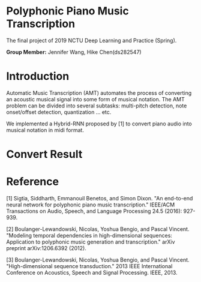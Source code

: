 
# Polyphonic Piano Music Transcription
The final project of 2019 NCTU Deep Learning and Practice (Spring).

**Group Member:** Jennifer Wang, Hike Chen(ds282547)

# Introduction
Automatic Music Transcription (AMT) automates the process of converting an acoustic musical signal into some form of musical notation.
The AMT problem can be divided into several subtasks: multi-pitch detection, note onset/offset detection, quantization … etc.

We implemented a Hybrid-RNN proposed by [1] to convert piano audio into musical notation in midi format.

# Convert Result


# Reference
[1] Sigtia, Siddharth, Emmanouil Benetos, and Simon Dixon. "An end-to-end neural network for polyphonic piano music transcription." IEEE/ACM Transactions on Audio, Speech, and Language Processing 24.5 (2016): 927-939.

[2] Boulanger-Lewandowski, Nicolas, Yoshua Bengio, and Pascal Vincent. "Modeling temporal dependencies in high-dimensional sequences: Application to polyphonic music generation and transcription." arXiv preprint arXiv:1206.6392 (2012).

[3] Boulanger-Lewandowski, Nicolas, Yoshua Bengio, and Pascal Vincent. "High-dimensional sequence transduction." 2013 IEEE International Conference on Acoustics, Speech and Signal Processing. IEEE, 2013.
